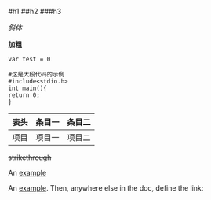 #h1
##h2
###h3

*斜体*

**加粗**

` var test = 0 `

```
#这是大段代码的示例
#include<stdio.h>
int main(){
return 0;
}
```
表头|条目一|条目二
:---:|:---:|:---:
项目|项目一|项目二

~~strikethrough~~

An [example](http://www.baidu.com)

An [example][id]. Then, anywhere
else in the doc, define the link:

[id]: http://www.baidu.com
